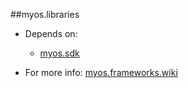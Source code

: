 ##myos.libraries

* Depends on:
  * [myos.sdk](https://github.com/amraboelela/myos.sdk)

* For more info:
[myos.frameworks.wiki](https://github.com/amraboelela/myos.frameworks/wiki)
